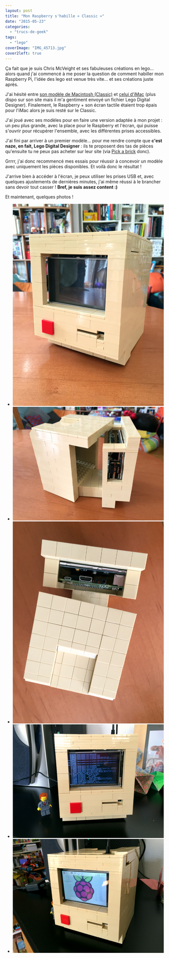 ```yaml
---
layout: post
title: "Mon Raspberry s'habille « Classic »"
date: "2015-05-23"
categories: 
  - "trucs-de-geek"
tags: 
  - "lego"
coverImage: "IMG_45713.jpg"
cover2left: true
---
```


Ça fait que je suis Chris McVeight et ses fabuleuses créations en lego... alors quand j'ai commencé à me poser la question de comment habiller mon Raspberry Pi, l'idée des lego est venue très vite... et ses créations juste après.

J'ai hésité entre [son modèle de Macintosh (Classic)](http://chrismcveigh.com/cm/building_guides_-_technology.html) et [celui d'iMac](http://www.ilounge.com/index.php/mac/entry/chris-mcveigh-lego-imac) (plus dispo sur son site mais il m'a gentiment envoyé un fichier Lego Digital Designer). Finalement, le Raspberry + son écran tactile étaient trop épais pour l'iMac alors je suis resté sur le Classic.

J'ai joué avec ses modèles pour en faire une version adaptée à mon projet : un peu plus grande, avec la place pour le Raspberry et l'écran, qui puisse s'ouvrir pour récupérer l'ensemble, avec les différentes prises accessibles.

J'ai fini par arriver à un premier modèle... pour me rendre compte que **c'est naze, en fait, Lego Digital Designer** : ils te proposent des tas de pièces qu'ensuite tu ne peux pas acheter sur leur site (via [Pick a brick](http://shop.lego.com/fr-FR/Pick-A-Brick-ParTheme) donc).

Grrrr, j'ai donc recommencé mes essais pour réussir à concevoir un modèle avec uniquement les pièces disponibles. Et voilà donc le résultat !

J'arrive bien à accéder à l'écran, je peux utiliser les prises USB et, avec quelques ajustements de dernières minutes, j'ai même réussi à le brancher sans devoir tout casser ! **Bref, je suis assez content :)**

Et maintenant, quelques photos&nbsp;!

<div id="mac-slider" class="splide">
<div class="splide__track">
<ul class="splide__list">
<li class="splide__slide"><img src="/images/IMG_45671.jpg" alt="Raspberry Pi déguisé en Macintosh Classic en Lego"></li>
<li class="splide__slide"><img src="/images/IMG_45681.jpg" alt="Il s’ouvre pour accéder au Raspberry"></li>
<li class="splide__slide"><img src="/images/IMG_45691.jpg" alt="Vu du dessus"></li>
<li class="splide__slide"><img src="/images/IMG_45701.jpg" alt="Démarrage"></li>
<li class="splide__slide"><img src="/images/IMG_45713.jpg" alt="Et voici Raspbian lancé :)"></li>
</ul>
</div>
</div>
